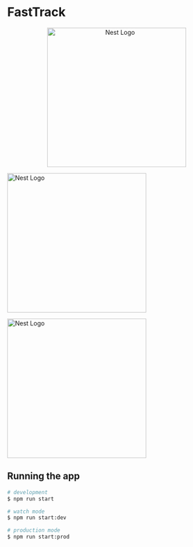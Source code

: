  # FastTrack
 
<p align="center">
  <a href="https://spring.io/" target="blank"><img src="https://spring.io/images/spring-logo-fc4350c59999bb62c468361537212419.svg" width="320" alt="Nest Logo" /></a>
 
 <a href="https://www.flaticon.com/" target="blank"><img src="https://image.flaticon.com/icons/svg/815/815446.svg" width="320" alt="Nest Logo" /></a>
 
  <a href="http://nestjs.com/" target="blank"><img src="https://nestjs.com/img/logo_text.svg" width="320" alt="Nest Logo" /></a>
</p>

## Running the app
```bash
# development
$ npm run start

# watch mode
$ npm run start:dev

# production mode
$ npm run start:prod
```
